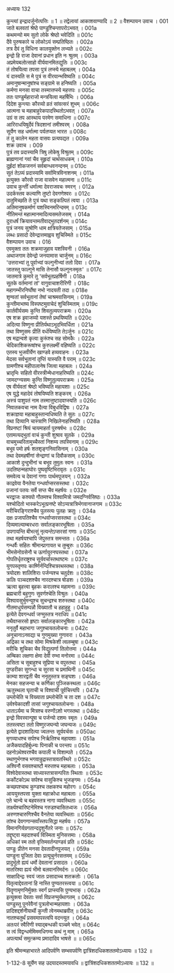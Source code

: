 अध्यायः 132

कुन्त्यां इन्द्रादर्जुनोत्पत्तिः ॥ 1 ॥ तद्वेलायां आकाशवाण्यादि ॥ 2 ॥
वैशम्पायन उवाच ।	001  
जाते बलवतां श्रेष्ठे पाण्डुश्चिन्तापरोऽभवत् ।	001a  
कथमन्यो मम सुतो लोके श्रेष्ठो भवेदिति ॥	001c  
दैवे पुरुषकारे च लोकोऽयं सम्प्रतिष्ठितः ।	002a  
तत्र दैवं तु विधिना कालयुक्तेन लभ्यते ॥	002c  
इन्द्रो हि राजा देवानां प्रधान इति नः श्रुतम् ।	003a  
अप्रमेयबलोत्साहो वीर्यवानमितद्युतिः ॥	003c  
तं तोषयित्वा तपसा पुत्रं लप्स्ये महाबलम् ।	004a  
यं दास्यति स मे पुत्रं स वीरयान्भविष्यति ॥	004c  
अमानुषान्मानुषांश्च सङ्ग्रामे स हनिष्यति ।	005a  
कर्मणा मनसा वाचा तस्मात्तप्स्ये महत्तपः ॥	005c  
ततः पाण्डुर्महाराजो मन्त्रयित्वा महर्षिभिः ।	006a  
दिदेश कुन्त्याः कौरव्यो व्रतं सांवत्सरं शुभम् ॥	006c  
आत्मना च महाबाहुरेकपादस्थितोऽभवत् ।	007a  
उग्रं स तप आस्थाय परमेण समाधिना ॥	007c  
आरिराधयिषुर्देवं त्रिदशानां तमीश्वरम् ।	008a  
सूर्येण सह धर्मात्मा पर्यतप्यत भारत ॥	008c  
तं तु कालेन महता वासवः प्रत्यपद्यत ।	009a  
शक्र उवाच ।	009  
पुत्रं तव प्रदास्यामि त्रिषु लोकेषु विश्रुतम् ॥	009c  
ब्राह्मणानां गवां चैव सुहृदां चार्थसाधकम् ।	010a  
दुर्हृदां शोकजननं सर्वबान्धवनन्दनम् ॥	010c  
सुतं तेऽग्र्यं प्रदास्यामि सर्वामित्रविनाशनम् ।	011a  
इत्युक्तः कौरवो राजा वासवेन महात्मना ॥	011c  
उवाच कुन्तीं धर्मात्मा देवराजवचः स्मरन् ।	012a  
उदर्कस्तव कल्याणि तुष्टो देवगणेश्वरः ॥	012c  
दातुमिच्छति ते पुत्रं यथा सङ्कल्पितं त्वया ।	013a  
अतिमानुषकर्माणं यशस्विनमरिन्दमम् ॥	013c  
नीतिमन्तं महात्मानमादित्यसमतेजसम् ।	014a  
दुराधर्षं क्रियावन्तमतीवाद्भुतदर्शनम् ॥	014c  
पुत्रं जनय सुश्रोणि धाम क्षत्रियतेजसाम् ।	015a  
लब्धः प्रसादो देवेन्द्रात्तमाह्वय शुचिस्मिते ॥	015c  
वैशम्पायन उवाच ।	016  
एवमुक्ता ततः शक्रमाजुहाव यशस्विनी ।	016a  
अथाजगाम देवेन्द्रो जनयामास चार्जुनम् ॥	016c  
\'उत्तराभ्यां तु पूर्वाभ्यां फल्गुनीभ्यां ततो दिवा ।	017a  
जातस्तु फाल्गुने मासि तेनासौ फल्गुनःस्मृतः\' ॥	017c  
जातमात्रे कुमारे तु \'सर्वभूतप्रहर्षिणी ।	018a  
सूतके वर्तमानां तां\' वागुवाचाशरीरिणी ।	018c  
महागम्भीरनिर्घोषा नभो नादयती तदा ॥	018e  
शृण्वतां सर्वभूतानां तेषां चाश्रमवासिनाम् ।	019a  
कुन्तीमाभाष्य विस्पष्टमुवाचेदं शुचिस्मिताम् ॥	019c  
कार्तवीर्यसमः कुन्ति शिवतुल्यपराक्रमः ।	020a  
एष शक्र इवाजय्यो यशस्ते प्रथयिष्यति ॥	020c  
अदित्या विष्णुना प्रीतिर्यथाऽभूदभिवर्धिता ।	021a  
तथा विष्णुसमः प्रीतिं वर्धयिष्यति तेऽर्जुनः ॥	021c  
एष मद्रान्वशे कृत्वा कुरूंश्च सह सोमकैः ।	022a  
चेदिकाशिकरूषांश्च कुरुलक्ष्मीं वहिष्यति ॥	022c  
एतस्य भुजवीर्येण खाण्डवे हव्यवाहनः ।	023a  
मेदसा सर्वभूतानां तृप्तिं यास्यति वै पराम् ॥	023c  
ग्रामणीश्च महीपालानेष जित्वा महाबलः ।	024a  
भ्रातृभिः सहितो वीरस्त्रीन्मेधानाहरिष्यति ॥	024c  
जामदग्न्यसमः कुन्ति विष्णुतुल्यपराक्रमः ।	025a  
एष वीर्यवतां श्रेष्ठो भविष्यति महायशाः ॥	025c  
एष युद्धे महादेवं तोषयिष्यति शङ्करम् ।	026a  
अस्त्रं पाशुपतं नाम तस्मात्तुष्टादवाप्स्यति ॥	026c  
निवातकवचा नाम दैत्या विबुधविद्विषः ।	027a  
शक्राज्ञया महाबाहुस्तान्वधिष्यति ते सुतः ॥	027c  
तथा दिव्यानि चास्त्राणि निखिलेनाहरिष्यति ।	028a  
विप्रनष्टां श्रियं चायमाहर्ता पुरुषर्षभः ॥	028c  
एतामत्यद्भुतां वाचं कुन्ती शुश्राव सूतके ।	029a  
वाचमुच्चरितामुच्चैस्तां निशम्य तपस्विनाम् ॥	029c  
बभूव पमो हर्षः शतशृङ्गनिवासिनाम् ।	030a  
तथा देवमहर्षीणां सेन्द्राणां च दिवौकसाम् ॥	030c  
आकाशे दुन्दुभीनां च बभूव तुमुलः स्वनः ।	031a  
उदतिष्ठन्महाघोरः पुष्पवृष्टिभिरावृतः ॥	031c  
समवेत्य च देवानां गणाः पार्थमपूजयन् ।	032a  
काद्रवेया वैनतेया गन्धर्वाप्सरसस्तथा ।	032c  
प्रजानां पतयः सर्वे सप्त चैव महर्षयः ॥	032e  
भरद्वाजः कश्यपो गौतमश्च विश्वामित्रो जमदग्निर्वसिष्ठः ।	033a  
यश्चोदितो भास्करेऽभूत्प्रनष्टे सोऽप्यत्रात्रिर्भगवानाजगाम ॥	033c  
मरीचिरङ्गिराश्चैव पुलस्त्यः पुलहः क्रतुः ।	034a  
दक्षः प्रजापतिश्चैव गन्धर्वाप्सरसस्तथा ॥	034c  
दिव्यमाल्याम्बरधराः सर्वालङ्कारभूषिताः ।	035a  
उपगायन्ति बीभत्सुं नृत्यन्तेऽप्सरसां गणाः ॥	035c  
तथा महर्षयश्चापि जेपुस्तत्र समन्ततः ।	036a  
गन्धर्वैः सहितः श्रीमान्प्रागायत च तुम्बुरुः ॥	036c  
भीमसेनोग्रसेनौ च ऊर्णायुरनघस्तथा ।	037a  
गोपतिर्धृतराष्ट्रश्च सूर्यवर्चास्तथाष्टमः ॥	037c  
युगपस्तृणपः कार्ष्णिर्नन्दिश्चित्ररथस्तथा ।	038a  
त्रयोदशः शालिशिराः पर्जन्यश्च चतुर्दशः ॥	038c  
कलिः पञ्चदशश्चैव नारदश्चात्र षोडशः ।	039a  
ऋत्वा बृहत्त्वा बृहकः करालश्च महामनाः ॥	039c  
ब्रह्मचारी बहुगुणः सुवर्णश्चेति विश्रुतः ।	040a  
विश्वावसुर्भुमन्युश्च सुचन्द्रश्च शरुस्तथा ॥	040c  
गीतमाधुर्यसम्पन्नौ विख्यातौ च हहाहुहू ।	041a  
इत्येते देवगन्धर्वा जग्मुस्तत्र नराधिप ॥	041c  
तथैवाप्सरसो हृष्टाः सर्वालङ्कारभूषिताः ।	042a  
ननृतुर्वै महाभागा जगुश्चायतलोचनाः ॥	042c  
अनूचानाऽनवद्या च गुणमुख्या गुणावरा ।	043a  
अद्रिका च तथा सोमा मिश्रकेशी त्वलम्बुषा ॥	043c  
मरीचिः शुचिका चैव विद्युत्पर्णा तिलोत्तमा ।	044a  
अम्बिका लक्षणा क्षेमा देवी रम्भा मनोरमा ॥	044c  
असिता च सुबाहुश्च सुप्रिया च वपुस्तथा ।	045a  
पुण्डरीका सुगन्धा च सुरसा च प्रमाथिनी ॥	045c  
काम्या शारद्वती चैव ननृतुस्तत्र सङ्घशः ।	046a  
मेनका सहजन्या च कर्णिका पुञ्जिकस्थला ॥	046c  
ऋतुस्थला घृताची च विश्वाची पूर्वचित्त्यपि ।	047a  
उम्लोचेति च विख्याता प्रम्लोचेति च ता दश ॥	047c  
उर्वश्येकादशी तासां जगुश्चायतलोचनाः ।	048a  
धाताऽर्यमा च मित्रश्च वरुणोंऽशो भगस्तथा ॥	048c  
इन्द्रो विवस्वान्पूषा च पर्जन्यो दशमः स्मृतः ।	049a  
ततस्त्वष्टा ततो विष्णुरजघन्यो जघन्यजः ॥	049c  
इत्येते द्वादशादित्या ज्वलन्तः सूर्यवर्चसः ॥	050ac  
मृगव्याधश्च सर्पश्च निर्ऋतिश्च महायशाः ।	051a  
अजैकपादहिर्बुध्न्यः पिनाकी च परन्तप ॥	051c  
दहनोऽथेश्वरश्चैव कपाली च विशाम्पते ।	052a  
स्थाणुर्भगश्च भगवान्रुद्रास्तत्रावतस्थिरे ॥	052c  
अश्विनौ वसवश्चाष्टौ मरुतश्च महाबलाः ।	053a  
विश्वेदेवास्तथा साध्यास्तत्रासन्परितः स्थिताः ॥	053c  
कर्कोटकोऽथ सर्पश्च वासुकिश्च भुजङ्गमः ।	054a  
कच्छपश्चाथ कुण्डश्च तक्षकश्च महोरगः ॥	054c  
आययुस्तपसा युक्ता महाक्रोधा महाबलाः ।	055a  
एते चान्ये च बहवस्तत्र नागा व्यवस्थिताः ॥	055c  
तार्क्ष्यश्चारिष्टनेमिश्च गरुडश्चासितध्वजः ।	056a  
अरुणश्चारुणिश्चैव वैनतेया व्यवस्थिताः ॥	056c  
तांश्च देवगणान्सर्वांस्तपःसिद्धा महर्षयः ।	057a  
विमानगिर्यग्रगतान्ददृशुर्नेतरे जनाः ॥	057c  
तद्दृष्ट्वा महदाश्चर्यं विस्मिता मुनिसत्तमाः ।	058a  
अधिकां स्म ततो वृत्तिमवर्तन्पाण्डवं प्रति ॥	058c  
पाण्डुः प्रीतेन मनसा देवतादीनपूजयत् ।	059a  
पाण्डुना पूजिता देवाः प्रत्यूचुर्नरसत्तमम् ॥	059c  
प्रादुर्भूतो ह्ययं धर्मो देवतानां प्रसादतः ।	060a  
मातरिश्वा ह्ययं भीमो बलवानरिमर्दनः ॥	060c  
साक्षादिन्द्रः स्वयं जातः प्रसादाच्च शतक्रतोः ।	061a  
पितृत्वाद्देवतानां हि नास्ति पुण्यतरस्त्वया ॥	061c  
पितॄणामृणनिर्मुक्तः स्वर्गं प्राप्स्यसि पुण्यभाक् ।	062a  
इत्युक्त्वा देवताः सर्वा विप्रजग्मुर्यथागतम् ॥	062c  
पाण्डुस्तु पुनरेवैनां पुत्रलोभान्महायशाः ।	063a  
प्रादिशद्दर्शनीयार्थी कुन्ती त्वेनमथाब्रवीत् ॥	063c  
नातश्चतुर्थं प्रसवमापस्त्वपि वदन्त्युत ।	064a  
अतःपरं स्वैरिणी स्याद्बन्धकी पञ्चमे भवेत् ॥	064c  
स त्वं विद्वन्धर्ममिममधिगम्य कथं नु माम् ।	065a  
अपत्यार्थं समुत्क्रम्य प्रमादादिव भाषसे ॥ ॥	065c  

इति श्रीमन्महाभारते आदिपर्वणि सम्भवपर्वणि द्वात्रिंशदधिकशततमोऽध्यायः ॥ 132 ॥

1-132-8 सूर्येण सह उदयादस्तमयावधि ॥ द्वात्रिंशदधिकशततमोऽध्यायः ॥ 132 ॥
